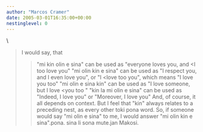 ```yaml
---
author: "Marcos Cramer"
date: 2005-03-01T16:35:00+00:00
nestinglevel: 0
---
```

\
> I would say, that
>> "mi kin olin e sina" can be used as "everyone loves you,
> and <I too
> love you"
> "mi olin kin e sina" can be used as "I respect you, and
> I even love you", or "I <love too
> you", which means "I love you too"
> "mi olin e sina kin" can be used as "I love someone, but
> I love <you too
>"
> "kin la mi olin e sina" can be used as "Indeed, I love you"
> or "Moreover, I love you"
>> And, of course, it all depends on context. But I feel that "kin" always
> relates to a preceding nest, as every other toki pona word.
> So, if someone would say "mi olin e sina" to me, I would answer "mi olin kin
> e sina".pona. sina li sona mute.jan Makosi.